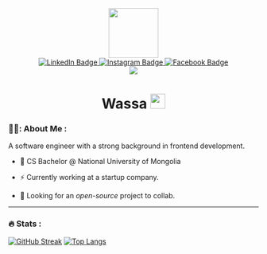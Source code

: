 <div id="header" align="center">
  <img src="https://media.giphy.com/media/ZVik7pBtu9dNS/giphy.gif" width="100"/>
  <div id="badges">
    <a href="https://www.linkedin.com/in/tsenguun-otgonbaatar-0b0094219">
      <img src="https://img.shields.io/badge/LinkedIn-blue?logo=linkedin&logoColor=white&style=for-the-badge" alt="LinkedIn Badge">
    </a>
    <a href="https://instagram.com/tseku_o">
      <img src="https://img.shields.io/badge/Instagram-red?logo=Instagram&logoColor=white&style=for-the-badge" alt="Instagram Badge">
    </a>
    <a href="https://facebook.com/tsenguun.otgonbaatar">
      <img src="https://img.shields.io/badge/Facebook-blue?logo=Facebook&logoColor=white&style=for-the-badge" alt="Facebook Badge">
    </a>
  </div>
  <img src="https://komarev.com/ghpvc/?username=Tseku210">
  <h1>
    Wassa
    <img src="https://media.giphy.com/media/hvRJCLFzcasrR4ia7z/giphy.gif" width="30px">
  </h1>
</div>

### 👨‍💻: About Me :
A software engineer with a strong background in frontend development.
- :telescope: CS Bachelor @ National University of Mongolia

- :zap: Currently working at a startup company.

- :seedling: Looking for an *open-source* project to collab.
---

### :fire: Stats :
[![GitHub Streak](http://github-readme-streak-stats.herokuapp.com?user=Khishige1&theme=dark)](https://git.io/streak-stats)  [![Top Langs](https://github-readme-stats.vercel.app/api/top-langs/?username=Khishige1&layout=compact&theme=vision-friendly-dark)](https://github.com/anuraghazra/github-readme-stats)
